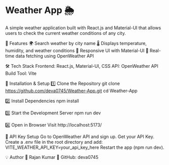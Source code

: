 # Weather App 🌦️
A simple weather application built with React.js and Material-UI that allows users to check the current weather conditions of any city.

🚀 Features
🌍 Search weather by city name
🌡️ Displays temperature, humidity, and weather conditions
🎨 Responsive UI with Material-UI
🔄 Real-time data fetching using OpenWeather API

🛠️ Tech Stack
Frontend: React.js, Material-UI, CSS
API: OpenWeather API
Build Tool: Vite

🔧 Installation & Setup
1️⃣ Clone the Repository
git clone https://github.com/deva0745/Weather-App.git
cd Weather-App

2️⃣ Install Dependencies
npm install

3️⃣ Start the Development Server
npm run dev

4️⃣ Open in Browser
Visit http://localhost:5173/

🔑 API Key Setup
Go to OpenWeather API and sign up.
Get your API Key.
Create a .env file in the root directory and add:
VITE_WEATHER_API_KEY=your_api_key_here
Restart the app (npm run dev).

💡 Author
👤 Rajan Kumar
🔗 GitHub: deva0745


